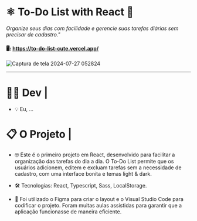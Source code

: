  # ⚛ To-Do List with React 📅

<em>Organize seus dias com facilidade e gerencie suas tarefas diárias sem precisar de cadastro."</em>

#### 🖥️: https://to-do-list-cute.vercel.app/
![Captura de tela 2024-07-27 052824](https://github.com/user-attachments/assets/39c0e9ef-f4d1-4d95-8212-2319748bdc8a)
___

 # 👩🏻 Dev |

- 💡 Eu, ...
  
 # 📋 O Projeto |

- 🤓 Este é o primeiro projeto em React, desenvolvido para facilitar a organização das tarefas do dia a dia. O To-Do List permite que os usuários adicionem, editem e excluam tarefas sem a necessidade de cadastro, com uma interface bonita e temas light & dark.
  
- 🛠️ Tecnologias: React, Typescript, Sass, LocalStorage.
  
- 💼 Foi utilizado o Figma para criar o layout e o Visual Studio Code para codificar o projeto. Foram muitas aulas assistidas para garantir que a aplicação funcionasse de maneira eficiente.
